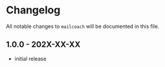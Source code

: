 # Changelog

All notable changes to `mailcoach` will be documented in this file.

## 1.0.0 - 202X-XX-XX

- initial release
